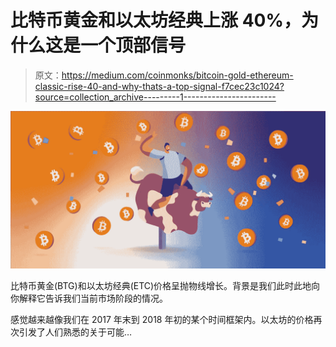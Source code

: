 # 比特币黄金和以太坊经典上涨 40%，为什么这是一个顶部信号

> 原文：<https://medium.com/coinmonks/bitcoin-gold-ethereum-classic-rise-40-and-why-thats-a-top-signal-f7cec23c1024?source=collection_archive---------1----------------------->

![](img/3c433bc34d118cedb8ebec34907f44e9.png)

比特币黄金(BTG)和以太坊经典(ETC)价格呈抛物线增长。背景是我们此时此地向你解释它告诉我们当前市场阶段的情况。

感觉越来越像我们在 2017 年末到 2018 年初的某个时间框架内。以太坊的价格再次引发了人们熟悉的关于可能…